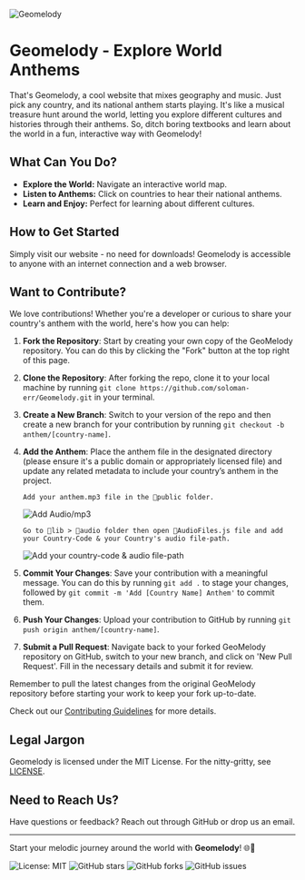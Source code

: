 ![Geomelody](https://github.com/soloman-err/Geomelody/blob/main/public/geomelody-map.png)

# Geomelody - Explore World Anthems

That's Geomelody, a cool website that mixes geography and music. Just pick any country, and its national anthem starts playing. It's like a musical treasure hunt around the world, letting you explore different cultures and histories through their anthems. So, ditch boring textbooks and learn about the world in a fun, interactive way with Geomelody!

## What Can You Do?

- **Explore the World:** Navigate an interactive world map.
- **Listen to Anthems:** Click on countries to hear their national anthems.
- **Learn and Enjoy:** Perfect for learning about different cultures.

## How to Get Started

Simply visit our website - no need for downloads! Geomelody is accessible to anyone with an internet connection and a web browser.

## Want to Contribute?

We love contributions! Whether you're a developer or curious to share your country's anthem with the world, here's how you can help:

1. **Fork the Repository**: Start by creating your own copy of the GeoMelody repository. You can do this by clicking the "Fork" button at the top right of this page.

2. **Clone the Repository**: After forking the repo, clone it to your local machine by running `git clone https://github.com/soloman-err/Geomelody.git` in your terminal.

3. **Create a New Branch**: Switch to your version of the repo and then create a new branch for your contribution by running `git checkout -b anthem/[country-name]`.

4. **Add the Anthem**: Place the anthem file in the designated directory (please ensure it's a public domain or appropriately licensed file) and update any related metadata to include your country’s anthem in the project.
    ```
    Add your anthem.mp3 file in the 📁public folder.
    ```
    ![Add Audio/mp3](https://github.com/soloman-err/Geomelody/blob/main/public/geomelody-public-mp3.png)

    ```
    Go to 📁lib > 📁audio folder then open 📄AudioFiles.js file and add your Country-Code & your Country's audio file-path.
    ```
    ![Add your country-code & audio file-path](https://github.com/soloman-err/Geomelody/blob/main/public/geomelody-country-path.png)

5. **Commit Your Changes**: Save your contribution with a meaningful message. You can do this by running `git add .` to stage your changes, followed by `git commit -m 'Add [Country Name] Anthem'` to commit them.

6. **Push Your Changes**: Upload your contribution to GitHub by running `git push origin anthem/[country-name]`.

7. **Submit a Pull Request**: Navigate back to your forked GeoMelody repository on GitHub, switch to your new branch, and click on 'New Pull Request'. Fill in the necessary details and submit it for review.

Remember to pull the latest changes from the original GeoMelody repository before starting your work to keep your fork up-to-date.

Check out our [Contributing Guidelines](CONTRIBUTING.md) for more details.

## Legal Jargon

Geomelody is licensed under the MIT License. For the nitty-gritty, see [LICENSE](LICENSE).

## Need to Reach Us?

Have questions or feedback? Reach out through GitHub or drop us an email.

---

Start your melodic journey around the world with **Geomelody**! 🌐🎵

![License: MIT](https://img.shields.io/badge/License-MIT-blue.svg)
![GitHub stars](https://img.shields.io/github/stars/soloman-err/geomelody)
![GitHub forks](https://img.shields.io/github/forks/soloman-err/geomelody)
![GitHub issues](https://img.shields.io/github/issues/soloman-err/geomelody)

